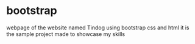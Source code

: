 # bootstrap
webpage of the website named Tindog using bootstrap css and html it is the sample project made to showcase my skills 

